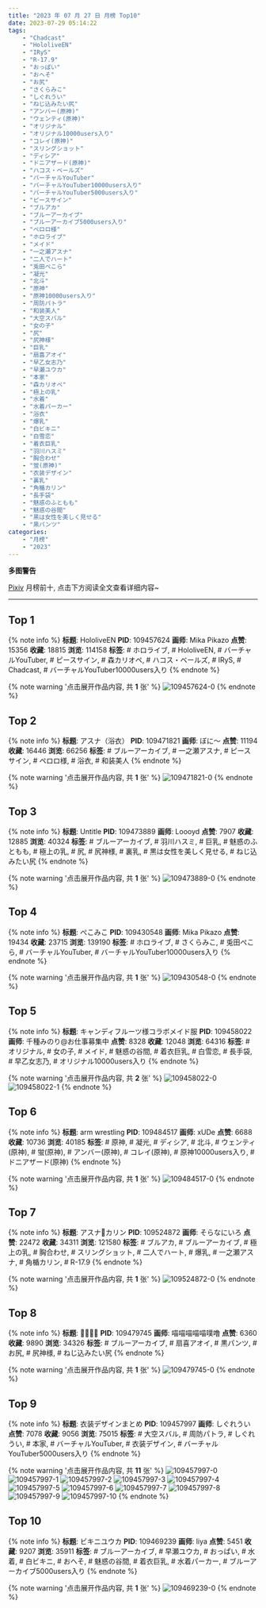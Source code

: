 ```yaml
---
title: "2023 年 07 月 27 日 月榜 Top10"
date: 2023-07-29 05:14:22
tags:
    - "Chadcast"
    - "HololiveEN"
    - "IRyS"
    - "R-17.9"
    - "おっぱい"
    - "おへそ"
    - "お尻"
    - "さくらみこ"
    - "しぐれうい"
    - "ねじ込みたい尻"
    - "アンバー(原神)"
    - "ウェンティ(原神)"
    - "オリジナル"
    - "オリジナル10000users入り"
    - "コレイ(原神)"
    - "スリングショット"
    - "ディシア"
    - "ドニアザード(原神)"
    - "ハコス・ベールズ"
    - "バーチャルYouTuber"
    - "バーチャルYouTuber10000users入り"
    - "バーチャルYouTuber5000users入り"
    - "ピースサイン"
    - "ブルアカ"
    - "ブルーアーカイブ"
    - "ブルーアーカイブ5000users入り"
    - "ペロロ様"
    - "ホロライブ"
    - "メイド"
    - "一之瀬アスナ"
    - "二人でハート"
    - "兎田ぺこら"
    - "凝光"
    - "北斗"
    - "原神"
    - "原神10000users入り"
    - "周防パトラ"
    - "和装美人"
    - "大空スバル"
    - "女の子"
    - "尻"
    - "尻神様"
    - "巨乳"
    - "扇喜アオイ"
    - "早乙女志乃"
    - "早瀬ユウカ"
    - "本家"
    - "森カリオペ"
    - "極上の乳"
    - "水着"
    - "水着パーカー"
    - "浴衣"
    - "爆乳"
    - "白ビキニ"
    - "白雪恋"
    - "着衣巨乳"
    - "羽川ハスミ"
    - "胸合わせ"
    - "蛍(原神)"
    - "衣装デザイン"
    - "裏乳"
    - "角楯カリン"
    - "長手袋"
    - "魅惑のふともも"
    - "魅惑の谷間"
    - "黒は女性を美しく見せる"
    - "黒パンツ"
categories:
    - "月榜"
    - "2023"
---
```


<i class="fa fa-triangle-exclamation"></i>**多图警告**<i class="fa fa-triangle-exclamation"></i>

[Pixiv](https://www.pixiv.net/) 月榜前十, 点击下方阅读全文查看详细内容~

<!-- more -->

---

## Top 1

{% note info %}
**标题**: HololiveEN
**PID**: 109457624 **画师**: Mika Pikazo
**点赞**: 15356 **收藏**: 18815 **浏览**: 114158
**标签**: # ホロライブ, # HololiveEN, # バーチャルYouTuber, # ピースサイン, # 森カリオペ, # ハコス・ベールズ, # IRyS, # Chadcast, # バーチャルYouTuber10000users入り
{% endnote %}

{% note warning '点击展开作品内容, 共 **1** 张' %}
![109457624-0](https://i.pixiv.re/img-original/img/2023/06/30/00/00/06/109457624_p0.png)
{% endnote %}

## Top 2

{% note info %}
**标题**: アスナ（浴衣）
**PID**: 109471821 **画师**: ぼに～
**点赞**: 11194 **收藏**: 16446 **浏览**: 66256
**标签**: # ブルーアーカイブ, # 一之瀬アスナ, # ピースサイン, # ペロロ様, # 浴衣, # 和装美人
{% endnote %}

{% note warning '点击展开作品内容, 共 **1** 张' %}
![109471821-0](https://i.pixiv.re/img-original/img/2023/07/07/22/19/06/109471821_p0.png)
{% endnote %}

## Top 3

{% note info %}
**标题**: Untitle
**PID**: 109473889 **画师**: Loooyd
**点赞**: 7907 **收藏**: 12885 **浏览**: 40324
**标签**: # ブルーアーカイブ, # 羽川ハスミ, # 巨乳, # 魅惑のふともも, # 極上の乳, # 尻, # 尻神様, # 裏乳, # 黒は女性を美しく見せる, # ねじ込みたい尻
{% endnote %}

{% note warning '点击展开作品内容, 共 **1** 张' %}
![109473889-0](https://i.pixiv.re/img-original/img/2023/06/30/16/55/53/109473889_p0.png)
{% endnote %}

## Top 4

{% note info %}
**标题**: ぺこみこ
**PID**: 109430548 **画师**: Mika Pikazo
**点赞**: 19434 **收藏**: 23715 **浏览**: 139190
**标签**: # ホロライブ, # さくらみこ, # 兎田ぺこら, # バーチャルYouTuber, # バーチャルYouTuber10000users入り
{% endnote %}

{% note warning '点击展开作品内容, 共 **1** 张' %}
![109430548-0](https://i.pixiv.re/img-original/img/2023/06/29/00/00/10/109430548_p0.png)
{% endnote %}

## Top 5

{% note info %}
**标题**: キャンディフルーツ様コラボメイド服
**PID**: 109458022 **画师**: 千種みのり@お仕事募集中
**点赞**: 8328 **收藏**: 12048 **浏览**: 64316
**标签**: # オリジナル, # 女の子, # メイド, # 魅惑の谷間, # 着衣巨乳, # 白雪恋, # 長手袋, # 早乙女志乃, # オリジナル10000users入り
{% endnote %}

{% note warning '点击展开作品内容, 共 **2** 张' %}
![109458022-0](https://i.pixiv.re/img-original/img/2023/06/30/00/03/37/109458022_p0.jpg)
![109458022-1](https://i.pixiv.re/img-original/img/2023/06/30/00/03/37/109458022_p1.jpg)
{% endnote %}

## Top 6

{% note info %}
**标题**: arm wrestling
**PID**: 109484517 **画师**: xUDe
**点赞**: 6688 **收藏**: 10736 **浏览**: 40185
**标签**: # 原神, # 凝光, # ディシア, # 北斗, # ウェンティ(原神), # 蛍(原神), # アンバー(原神), # コレイ(原神), # 原神10000users入り, # ドニアザード(原神)
{% endnote %}

{% note warning '点击展开作品内容, 共 **1** 张' %}
![109484517-0](https://i.pixiv.re/img-original/img/2023/06/30/22/50/18/109484517_p0.jpg)
{% endnote %}

## Top 7

{% note info %}
**标题**: アスナ💖カリン
**PID**: 109524872 **画师**: そらなにいろ
**点赞**: 22472 **收藏**: 34311 **浏览**: 121580
**标签**: # ブルアカ, # ブルーアーカイブ, # 極上の乳, # 胸合わせ, # スリングショット, # 二人でハート, # 爆乳, # 一之瀬アスナ, # 角楯カリン, # R-17.9
{% endnote %}

{% note warning '点击展开作品内容, 共 **1** 张' %}
![109524872-0](https://i.pixiv.re/img-original/img/2023/07/02/02/26/46/109524872_p0.png)
{% endnote %}

## Top 8

{% note info %}
**标题**: 👩‍💼👩‍💼
**PID**: 109479745 **画师**: 喵喵喵喵喵噗噜
**点赞**: 6360 **收藏**: 9890 **浏览**: 34326
**标签**: # ブルーアーカイブ, # 扇喜アオイ, # 黒パンツ, # お尻, # 尻神様, # ねじ込みたい尻
{% endnote %}

{% note warning '点击展开作品内容, 共 **1** 张' %}
![109479745-0](https://i.pixiv.re/img-original/img/2023/06/30/20/34/58/109479745_p0.jpg)
{% endnote %}

## Top 9

{% note info %}
**标题**: 衣装デザインまとめ
**PID**: 109457997 **画师**: しぐれうい
**点赞**: 7078 **收藏**: 9056 **浏览**: 75015
**标签**: # 大空スバル, # 周防パトラ, # しぐれうい, # 本家, # バーチャルYouTuber, # 衣装デザイン, # バーチャルYouTuber5000users入り
{% endnote %}

{% note warning '点击展开作品内容, 共 **11** 张' %}
![109457997-0](https://i.pixiv.re/img-original/img/2023/06/30/00/03/09/109457997_p0.jpg)
![109457997-1](https://i.pixiv.re/img-original/img/2023/06/30/00/03/09/109457997_p1.jpg)
![109457997-2](https://i.pixiv.re/img-original/img/2023/06/30/00/03/09/109457997_p2.jpg)
![109457997-3](https://i.pixiv.re/img-original/img/2023/06/30/00/03/09/109457997_p3.jpg)
![109457997-4](https://i.pixiv.re/img-original/img/2023/06/30/00/03/09/109457997_p4.jpg)
![109457997-5](https://i.pixiv.re/img-original/img/2023/06/30/00/03/09/109457997_p5.jpg)
![109457997-6](https://i.pixiv.re/img-original/img/2023/06/30/00/03/09/109457997_p6.jpg)
![109457997-7](https://i.pixiv.re/img-original/img/2023/06/30/00/03/09/109457997_p7.jpg)
![109457997-8](https://i.pixiv.re/img-original/img/2023/06/30/00/03/09/109457997_p8.jpg)
![109457997-9](https://i.pixiv.re/img-original/img/2023/06/30/00/03/09/109457997_p9.jpg)
![109457997-10](https://i.pixiv.re/img-original/img/2023/06/30/00/03/09/109457997_p10.jpg)
{% endnote %}

## Top 10

{% note info %}
**标题**: ビキニユウカ
**PID**: 109469239 **画师**: liya
**点赞**: 5451 **收藏**: 9207 **浏览**: 35911
**标签**: # ブルーアーカイブ, # 早瀬ユウカ, # おっぱい, # 水着, # 白ビキニ, # おへそ, # 魅惑の谷間, # 着衣巨乳, # 水着パーカー, # ブルーアーカイブ5000users入り
{% endnote %}

{% note warning '点击展开作品内容, 共 **1** 张' %}
![109469239-0](https://i.pixiv.re/img-original/img/2023/06/30/12/10/42/109469239_p0.jpg)
{% endnote %}
